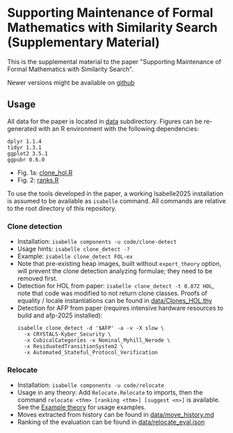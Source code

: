 # Supporting Maintenance of Formal Mathematics with Similarity Search (Supplementary Material)
This is the supplemental material to the paper
  "Supporting Maintenance of Formal Mathematics with Similarity Search".

Newer versions might be available on [github](https://github.com/Dacit/maintenance-similarity-search)

## Usage
All data for the paper is located in [data](./data) subdirectory.
Figures can be re-generated with an R environment with the following dependencies:
```
dplyr 1.1.4
tidyr 1.3.1
ggplot2 3.5.1
ggpubr 0.6.0
```
- Fig. 1a: [clone_hol.R](./clone_hol.R)
- Fig. 2: [ranks.R](./ranks.R)

To use the tools developed in the paper,
a working Isabelle2025 installation is assumed to be available as `isabelle` command.
All commands are relative to the root directory of this repository.

### Clone detection
- Installation: `isabelle components -u code/clone-detect`
- Usage hints: `isabelle clone_detect -?`
- Example: `isabelle clone_detect FOL-ex`
- Note that pre-existing heap images, built without `export_theory` option,
  will prevent the clone detection analyzing formulae; they need to be removed first.
- Detection for HOL from paper: `isabelle clone_detect -t 0.872 HOL`,
  note that code was modified to not return clone classes.
  Proofs of equality / locale instantiations can be found in [data/Clones_HOL.thy](./data/Clones_HOL.thy)
- Detection for AFP from paper
  (requires intensive hardware resources to build and afp-2025 installed):
  ```
  isabelle clone_detect -d '$AFP' -a -v -X slow \
    -x CRYSTALS-Kyber_Security \
    -x CubicalCategories -x Nominal_Myhill_Nerode \
    -x ResiduatedTransitionSystem2 \
    -x Automated_Stateful_Protocol_Verification
  ```

### Relocate
- Installation: `isabelle components -u code/relocate`
- Usage in any theory: Add `Relocate.Relocate` to imports,
  then the command `relocate <thm> [ranking <thm>] [suggest <n>]` is available.
  See the [Example theory](./code/relocate/Example.thy) for usage examples.
- Moves extracted from history can be found in [data/move_history.md](./data/relocate_history.md)
- Ranking of the evaluation can be found in [data/relocate_eval.json](./data/relocate_eval.json)